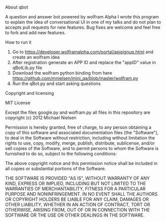 About qbot

A question and answer bot powered by wolfram Alpha
I wrote this program to explain the idea of conversational UI in one of my talks and do not plan to accepts pull requests for new features. 
Bug fixes are welcome and feel free to fork and add new features. 

How to run it 

1. Go to https://developer.wolframalpha.com/portal/apisignup.html and create an wolfram idea
2. After registration generate an APP ID and replace the "appID" value in qBotLib.py file
3. Download the wolfram python binding from here https://github.com/mnielsen/mini_qa/blob/master/wolfram.py
4. Run the qBot.py and start asking questions

Copyright and licensing


MIT License

Except the files google.py and wolfram.py all files in this repository are copyright (c) 2012 Michael Nielsen

Permission is hereby granted, free of charge, to any person obtaining a copy of this software and associated documentation files (the "Software"), to deal in the Software without restriction, including without limitation the rights to use, copy, modify, merge, publish, distribute, sublicense, and/or sell copies of the Software, and to permit persons to whom the Software is furnished to do so, subject to the following conditions:

The above copyright notice and this permission notice shall be included in all copies or substantial portions of the Software.

THE SOFTWARE IS PROVIDED "AS IS", WITHOUT WARRANTY OF ANY KIND, EXPRESS OR IMPLIED, INCLUDING BUT NOT LIMITED TO THE WARRANTIES OF MERCHANTABILITY, FITNESS FOR A PARTICULAR PURPOSE AND NONINFRINGEMENT. IN NO EVENT SHALL THE AUTHORS OR COPYRIGHT HOLDERS BE LIABLE FOR ANY CLAIM, DAMAGES OR OTHER LIABILITY, WHETHER IN AN ACTION OF CONTRACT, TORT OR OTHERWISE, ARISING FROM, OUT OF OR IN CONNECTION WITH THE SOFTWARE OR THE USE OR OTHER DEALINGS IN THE SOFTWARE.
